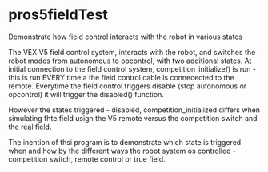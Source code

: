 # pros5fieldTest
Demonstrate how field control interacts with the robot in various states

The VEX V5 field control system, interacts with the robot, and switches the robot modes from autonomous to opcontrol, with two additional states.  At initial connection to the field control system, competition_initialize() is run - this is run EVERY time a the field control cable is connecected to the remote.  Everytime the field control triggers disable (stop autonomous or opcontrol) it will trigger the disabled() function.

However the states triggered - disabled, competition_initialized differs when simulating fhte field usign the V5 remote versus the competition switch and the real field.

The inention of thsi program is to demonstrate which state is triggered when and how by the different ways the robot system os controlled - competition switch, remote control or true field.
